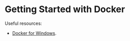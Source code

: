 # Getting Started with Docker

Useful resources:

- [Docker for Windows](https://docs.docker.com/docker-for-windows/).